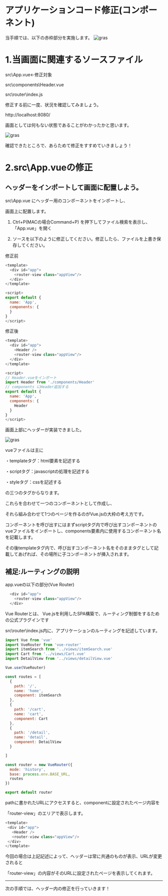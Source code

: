# アプリケーションコード修正(コンポーネント)

当手順では、以下の赤枠部分を実施します。
  ![gras](img/handson_itemSearch.png)

# 1.当画面に関連するソースファイル
  src\App.vue←修正対象

  src\components\Header.vue

  src\router\index.js

  修正する前に一度、状況を確認してみましょう。

  http://localhost:8080/

  画面としては何もない状態であることがわかったかと思います。

  ![gras](img/component1.jpg)

  確認できたところで、あらためて修正をすすめていきましょう！

  

# 2.src\App.vueの修正
## ヘッダーをインポートして画面に配置しよう。

src\App.vue にヘッダー用のコンポーネントをインポートし、

画面上に配置します。

1. Ctrl+P(MACの場合Command+P) を押下してファイル検索を表示し、「App.vue」を開く

2. ソースを以下のように修正してください。修正したら、ファイルを上書き保存してください。

修正前

```javascript
<template>
  <div id="app">
    <router-view class="appView"/>
  </div>
</template>

<script>
export default {
  name: 'App',
  components: {
  }
}
</script>
```

修正後

```javascript
<template>
  <div id="app">
    <Header />
    <router-view class="appView"/>
  </div>
</template>

<script>
// Header.vueをインポート
import Header from './components/Header'
// components にHeader追加する
export default {
  name: 'App',
  components: {
    Header
  }
}
</script>
```

 画面上部にヘッダーが実装できました。

  ![gras](img/component2.jpg)

  vueファイルは主に
  
  ・templateタグ：html要素を記述する
  
  ・scriptタグ：javascriptの処理を記述する
  
  ・styleタグ：cssを記述する
  
  の三つのタグからなります。
  
  これらを合わせて一つのコンポーネントとして作成し、
  
  それら組み合わせて1つのページを作るのがVue.jsの大枠の考え方です。

  コンポーネントを呼び出すにはまずscriptタグ内で呼び出すコンポーネントのvueファイルをインポートし、components要素内に使用するコンポーネント名を記載します。
  
  その後templateタグ内で、呼び出すコンポーネント名をそのままタグとして記載してあげれば、その場所に子コンポーネントが挿入されます。



  ## 補足:ルーティングの説明

  app.vueの以下の部分(Vue Router)

```javascript
  <div id="app">
    <router-view class="appView"/>
  </div>
```

 Vue Routerとは、 Vue.jsを利用したSPA構築で、ルーティング制御をするための公式プラグインです
 
 src\router\index.js内に、アプリケーションのルーティングを記述しています。

```javascript
import Vue from 'vue'
import VueRouter from 'vue-router'
import itemSearch from '../views/itemSearch.vue'
import Cart from '../views/Cart.vue'
import DetailView from '../views/detailView.vue'

Vue.use(VueRouter)

const routes = [
  {
    path: '/',
    name: 'home',
    component: itemSearch
  },
  {
    path: '/cart',
    name: 'cart',
    component: Cart
  },
  {
    path: '/detail',
    name: 'detail',
    component: DetailView
  }

]

const router = new VueRouter({
  mode: 'history',
  base: process.env.BASE_URL,
  routes
})

export default router

```
 pathに書かれたURLにアクセスすると、componentに設定されたページ内容を
 
 「router-view」のエリアで表示します。

 ```javascript
<template>
  <div id="app">
    <Header />
    <router-view class="appView"/>
  </div>
</template>

```

今回の場合は上記記述によって、ヘッダーは常に共通のものが表示、URLが変更されると

「router-view」の内容がそのURLに設定されたページを表示してくれます。

---

次の手順では、ヘッダー内の修正を行っていきます！
